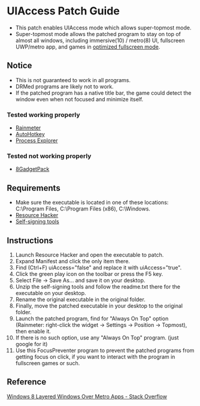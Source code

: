 # UIAccess Patch Guide
* This patch enables UIAccess mode which allows super-topmost mode.
* Super-topmost mode allows the patched program to stay on top of almost all windows, including immersive(10) / metro(8) UI, fullscreen UWP/metro app, and games in [optimized fullscreen mode](https://devblogs.microsoft.com/directx/demystifying-full-screen-optimizations/).

## Notice
* This is not guaranteed to work in all programs.
* DRMed programs are likely not to work.
* If the patched program has a native title bar, the game could detect the window even when not focused and minimize itself.

### Tested working properly
* [Rainmeter](https://www.rainmeter.net/)
* [AutoHotkey](https://www.autohotkey.com/)
* [Process Explorer](https://docs.microsoft.com/en-us/sysinternals/downloads/process-explorer)

### Tested not working properly
* [8GadgetPack](https://8gadgetpack.net/)

## Requirements
* Make sure the executable is located in one of these locations: C:\Program Files, C:\Program Files (x86), C:\Windows.
* [Resource Hacker](http://www.angusj.com/resourcehacker/)
* [Self-signing tools](https://github.com/Ingan121/files/raw/master/SelfSignTool.zip)
 
## Instructions
1. Launch Resource Hacker and open the executable to patch.
2. Expand Manifest and click the only item there.
3. Find (Ctrl+F) uiAccess="false" and replace it with uiAccess="true".
4. Click the green play icon on the toolbar or press the F5 key.
5. Select File → Save As... and save it on your desktop.
6. Unzip the self-signing tools and follow the readme.txt there for the executable on your desktop.
7. Rename the original executable in the original folder.
8. Finally, move the patched executable in your desktop to the original folder.
9. Launch the patched program, find for "Always On Top" option (Rainmeter: right-click the widget → Settings → Position → Topmost), then enable it.
10. If there is no such option, use any "Always On Top" program. (just google for it)
11. Use this FocusPreventer program to prevent the patched programs from getting focus on click, if you want to interact with the program in fullscreen games or such.

## Reference
[Windows 8 Layered Windows Over Metro Apps - Stack Overflow](https://stackoverflow.com/a/13497452)
